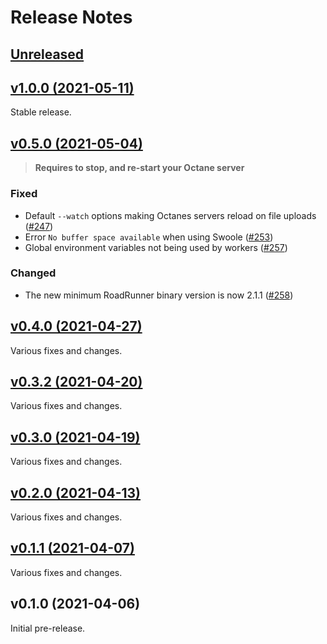 # Release Notes

## [Unreleased](https://github.com/laravel/octane/compare/v1.0.0...master)


## [v1.0.0 (2021-05-11)](https://github.com/laravel/octane/compare/v0.5.0...v1.0.0)

Stable release.


## [v0.5.0 (2021-05-04)](https://github.com/laravel/octane/compare/v0.4.0...v0.5.0)

> **Requires to stop, and re-start your Octane server**

### Fixed
- Default `--watch` options making Octanes servers reload on file uploads ([#247](https://github.com/laravel/octane/pull/247))
- Error `No buffer space available` when using Swoole ([#253](https://github.com/laravel/octane/pull/253))
- Global environment variables not being used by workers ([#257](https://github.com/laravel/octane/pull/257))

### Changed
- The new minimum RoadRunner binary version is now 2.1.1 ([#258](https://github.com/laravel/octane/pull/258))


## [v0.4.0 (2021-04-27)](https://github.com/laravel/octane/compare/v0.3.2...v0.4.0)

Various fixes and changes.


## [v0.3.2 (2021-04-20)](https://github.com/laravel/octane/compare/v0.3.1...v0.3.2)

Various fixes and changes.


## [v0.3.0 (2021-04-19)](https://github.com/laravel/octane/compare/v0.2.0...v0.3.0)

Various fixes and changes.


## [v0.2.0 (2021-04-13)](https://github.com/laravel/octane/compare/v0.1.1...v0.2.0)

Various fixes and changes.


## [v0.1.1 (2021-04-07)](https://github.com/laravel/octane/compare/v0.1.0...v0.1.1)

Various fixes and changes.


## v0.1.0 (2021-04-06)

Initial pre-release.
